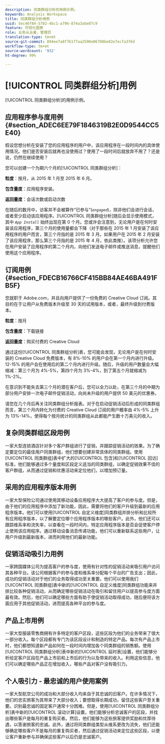 ```yaml
---
description: 同类群组分析的用例示例。
keywords: Analysis Workspace
title: 同类群组分析用例
uuid: 5ec46f84-5702-4bc1-a796-874a3abe87c9
feature: 可视化图表
role: 业务从业者，管理员
translation-type: tm+mt
source-git-commit: 894ee7a8f761f7aa2590e06708be82e7ecfa3f6d
workflow-type: tm+mt
source-wordcount: '932'
ht-degree: 99%

---
```



# [!UICONTROL 同类群组分析]用例

[!UICONTROL 同类群组分析]的用例示例。

## 应用程序参与度用例 {#section_ADEC6EE79F1846319B2E0D9544CC5E40}

假设您想分析在安装了您的应用程序的用户中，该应用程序在一段时间内的具体使用情况。他们是否安装后就再也没使用过？使用了一段时间后就放弃不用了？还是说，仍然在继续使用？

您可以创建一个为期六个月的[!UICONTROL 同类群组分析]：

**粒度**：按月，从 2015 年 1 月至 2015 年 6 月。

**包含量度**：应用程序安装。

**返回量度**：会话次数或启动次数

在随后的数月中，访客并不会被算作“已参与”(*`engaged`*)，除非他们会进行会话，或者至少启动该应用程序。[!UICONTROL 同类群组分析]随后会显示使用模式，其中 *`App Install`* 始终出现在第 0 个月。您或许会注意到，无论用户是在何时安装该应用程序，第三个月的使用量都会下降（对于那些在 2015 年 1 月安装了该应用程序的用户而言，第三个月指的是 2015 年 3 月。如果用户在 2015 年 2 月安装了该应用程序，那么第三个月指的是 2015 年 4 月，依此类推）。该项分析允许您在用户安装了应用程序的第二个月内，向他们发送电子邮件或推送消息，提醒他们使用这个应用程序。

## 订阅用例 {#section_FDECB16766CF415BB84AE46BA491FB5F}

您就职于 Adobe.com，并且向用户提供了一份免费的 Creative Cloud 订阅。其目的在于让用户从免费版本升级至 30 天的试用版本，或者，最终升级到付费版本。

**粒度**：按月

**包含量度**：下载链接

**返回量度**：购买付费的 Creative Cloud

通过这份[!UICONTROL 同类群组分析]表，您可能会发现，无论用户是在何时安装的 Creative Cloud 免费版本，有 8%-10% 的用户会在第一个月内进行升级。12-15% 的用户会在使用后的第二个月内进行升级。随后，升级的用户数量会大幅缩减：第三个月为 4%-5%，第四个月为 3%-4%，到了第五个月就缩减为 1%-2%。

在意识到不能失去第三个月的潜在客户后，您可以全力以赴，在第三个月的中期为部分用户安排一次电子邮件促销活动，向尚未升级的用户提供 50 美元的优惠券。

请您在几个月后再关注同类群组分析报表。对于在启动促销活动后形成的同类群组而言，第三个月内转化为付费的 Creative Cloud 订阅的用户概率由 4%-5% 上升为 13%-14%，使得每个按月统计的同类群组从此都能产生数十万美元的收入。

## 复杂同类群组区段用例

一家大型连锁酒店针对多个客户群组进行了促销，并跟踪促销活动的效果。为了确定要定位的最佳用户同类群组，他们想要创建非常具体的同类群组。使用[!UICONTROL 同类群组]表中扩大的[!UICONTROL 包含]和[!UICONTROL 回访]标准，他们能够通过多个量度和区段定义适当的同类群组，以确定促销效果不佳的客户群组，从而通过促销和优惠活动来定位他们，以增加预订量。

## 采用的应用程序版本用例

一家大型保险公司通过使用其移动设备应用程序大大提高了客户的参与度。但是，由于他们的应用程序中添加了新功能，因此，需要将他们的客户升级到最新的应用程序版本。他们可以使用[!UICONTROL 自定义维度]同类群组并排分析和比较所有应用程序版本，以了解要定位哪个应用程序版本的哪些客户。此外，他们还可以跟踪维系率和流失率，以查看在一段时间内，特定应用程序版本是否会促使客户停止使用该应用程序。通过移动设备消息传递功能，他们可以重新联系这些用户，让用户升级到最新版本，进而利用他们的最新功能。

## 促销活动吸引力用例

一家跨国媒体公司为提高客户的参与度，使用有针对性的促销活动来吸引用户访问其各种平台。该公司根据客户的参与度和维系率分配每个平台的广告支出；因此，成功的促销活动对于他们的业务取得成功至关重要。他们可以使用我们[!UICONTROL 同类群组]表中新的[!UICONTROL 自定义维度]同类群组功能来并排比较各种促销活动，从而确定哪些促销活动在吸引和留住用户以提高参与度方面最有效。然后，他们可以确定哪些方面有助于使促销活动取得成功，随后便将该方面应用于其他促销活动，进而提高各种平台的参与度。

## 产品上市用例

一家大型服装零售商拥有许多特定的客户区段，这些区段为他们的业务带来了很大一部分收入。每个区段都有专门为该区段设计和制造的特定产品。每次有产品上市时，他们都想知道新产品如何在一段时间内增加各个同类群组的销售额。使用[!UICONTROL 同类群组分析]表中新的[!UICONTROL 延时表]设置，他们能够分析给定客户区段在产品上市前和上市后的行为以及带来的收入。利用这些信息，他们可以确定哪些产品正在增加收入，哪些产品对客户没有吸引力。

## 个人吸引力 - 最忠诚的用户使用案例

一家大型航空公司的成功和大部分收入均来自于其忠诚的旧客户。在许多情况下，他们的忠实旅客为其带来了大部分收入；要想取得长期成功，留住这些客户至关重要。识别最忠诚的固定客户通常十分困难。但是，使用[!UICONTROL 同类群组分析]表中新的[!UICONTROL 滚动计算]设置，他们能够分析忠诚客户的区段，并找出哪些客户是每月的重复购买者。然后，他们能够为这些旅客提供奖励和优厚待遇，以答谢旅客的忠诚。此外，通过将同类群组类型从维系更改为流失，他们还能够确定哪些客户不是每月的重复购买者，然后通过促销活动来定位这些区段，以便让客户重新参与并确保这些客户以后仍是忠诚客户。
